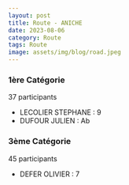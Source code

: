 ```yaml
---
layout: post
title: Route - ANICHE
date: 2023-08-06
category: Route
tags: Route
image: assets/img/blog/road.jpeg
---
```


### 1ère Catégorie
37 participants
- LECOLIER STEPHANE : 9
- DUFOUR JULIEN : Ab

### 3ème Catégorie
45 participants
- DEFER OLIVIER : 7
